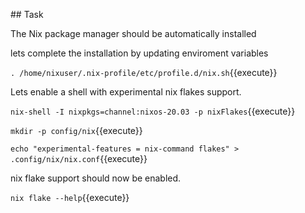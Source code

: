 
## Task

The Nix package manager should be automatically installed

lets complete the installation by updating enviroment variables

`. /home/nixuser/.nix-profile/etc/profile.d/nix.sh`{{execute}}

Lets enable a shell with experimental nix flakes support.

`nix-shell -I nixpkgs=channel:nixos-20.03 -p nixFlakes`{{execute}}

`mkdir -p config/nix`{{execute}}

`echo "experimental-features = nix-command flakes" > .config/nix/nix.conf`{{execute}}

nix flake support should now be enabled.

`nix flake --help`{{execute}}
